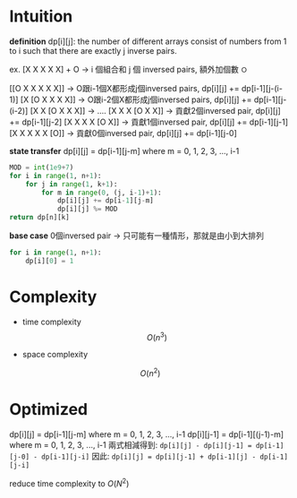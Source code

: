 # Intuition

**definition**
dp[i][j]: the number of different arrays consist of numbers from 1 to i such that there are exactly j inverse pairs.

ex. [X X X X X] + O -> i 個組合和 j 個 inversed pairs, 額外加個數 `Ｏ`

[[O X X X X X]] -> O跟i-1個X都形成j個inversed pairs, dp[i][j] += dp[i-1][j-(i-1)]
[X [O X X X X]] -> O跟i-2個X都形成j個inversed pairs, dp[i][j] += dp[i-1][j-(i-2)]
[X X [O X X X]] -> ....
[X X X [O X X]] -> 貢獻2個inversed pair, dp[i][j] += dp[i-1][j-2]
[X X X X [O X]] -> 貢獻1個inversed pair, dp[i][j] += dp[i-1][j-1]
[X X X X X [O]] -> 貢獻0個inversed pair, dp[i][j] += dp[i-1][j-0]

**state transfer**
dp[i][j] = dp[i-1][j-m] where m = 0, 1, 2, 3, ..., i-1

```py
MOD = int(1e9+7)
for i in range(1, n+1):
    for j in range(1, k+1):
        for m in range(0, (j, i-1)+1):
            dp[i][j] += dp[i-1][j-m]
            dp[i][j] %= MOD
return dp[n][k]
```

**base case**
0個inversed pair -> 只可能有一種情形，那就是由小到大排列

```py
for i in range(1, n+1):
    dp[i][0] = 1
```

# Complexity

- time complexity
$$O(n^3)$$

- space complexity

$$O(n^2)$$

# Optimized

dp[i][j] = dp[i-1][j-m] where m = 0, 1, 2, 3, ..., i-1
dp[i][j-1] = dp[i-1][(j-1)-m] where m = 0, 1, 2, 3, ..., i-1
兩式相減得到: `dp[i][j] - dp[i][j-1] = dp[i-1][j-0] - dp[i-1][j-i]`
因此: `dp[i][j] = dp[i][j-1] + dp[i-1][j] - dp[i-1][j-i]`

reduce time complexity to $O(N^2)$